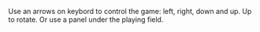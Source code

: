 Use an arrows on keybord to control the game: left, right, down and up. Up to rotate. Or use a panel under the playing field.